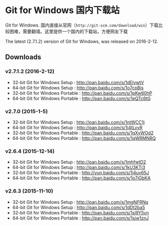 # Git for Windows 国内下载站

Git for Windows.   国内直接从官网（`http://git-scm.com/download/win`）下载比较困难，需要翻墙。这里提供一个国内的下载站，方便网友下载

The latest (2.7.1.2) version of Git for Windows, was released on 2016-2-12. 

## Downloads

### v2.7.1.2 (2016-2-12)

* 32-bit Git for Windows Setup : <http://pan.baidu.com/s/1dElvwtV>
* 64-bit Git for Windows Setup : <http://pan.baidu.com/s/1o7cpBjs>
* 32-bit Git for Windows Portable : <http://pan.baidu.com/s/1pKw60hP>
* 64-bit Git for Windows Portable : <http://pan.baidu.com/s/1eQTc6tG>

### v2.7.0 (2015-1-5)

* 32-bit Git for Windows Setup : <http://pan.baidu.com/s/1ntWCC1j>
* 64-bit Git for Windows Setup : <http://pan.baidu.com/s/1i4tLvvR>
* 32-bit Git for Windows Portable : <http://pan.baidu.com/s/1qXyWOd2>
* 64-bit Git for Windows Portable : <http://pan.baidu.com/s/1qWRMNRQ>

### v2.6.4 (2015-12-14)

* 32-bit Git for Windows Setup : <http://pan.baidu.com/s/1mhfwtD2>
* 64-bit Git for Windows Setup : <http://pan.baidu.com/s/1kU3KTi3>
* 32-bit Git for Windows Portable : <http://yun.baidu.com/s/1i4uv65J>
* 64-bit Git for Windows Portable : <http://pan.baidu.com/s/1o7iGbKA>

### v2.6.3 (2015-11-10)

* 32-bit Git for Windows Setup : <http://pan.baidu.com/s/1mgNFRNq>
* 64-bit Git for Windows Setup : <http://pan.baidu.com/s/1dDt2ba5>
* 32-bit Git for Windows Portable : <http://pan.baidu.com/s/1sj9Y5vn>
* 64-bit Git for Windows Portable : <http://pan.baidu.com/s/1sjw1znJ>
